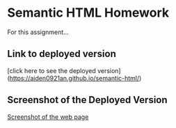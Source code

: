 # Semantic HTML Homework

For this assignment...

## Link to deployed version
[click here to see the deployed version] (https://aiden0921an.github.io/semantic-html/)

## Screenshot of the Deployed Version
[Screenshot of the web page](./assets/images/screenshot.png)